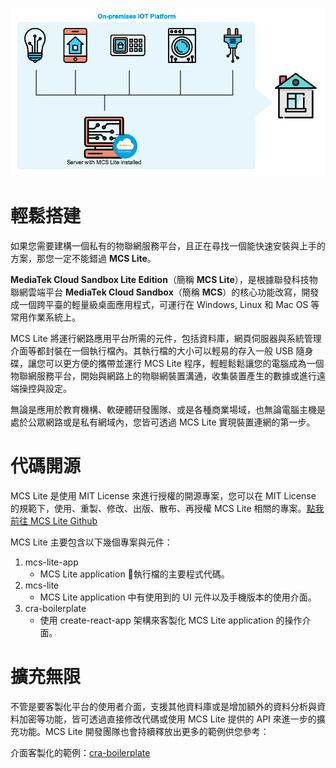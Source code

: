 ![](./assets/mcs_lite_private.png)
# 輕鬆搭建

如果您需要建構一個私有的物聯網服務平台，且正在尋找一個能快速安裝與上手的方案，那您一定不能錯過 **MCS Lite**。

**MediaTek Cloud Sandbox Lite Edition**（簡稱 **MCS Lite**），是根據聯發科技物聯網雲端平台 **MediaTek Cloud Sandbox**（簡稱 **MCS**）的核心功能改寫，開發成一個跨平臺的輕量級桌面應用程式，可運行在 Windows, Linux 和 Mac OS 等常用作業系統上。

MCS Lite 將運行網路應用平台所需的元件，包括資料庫，網頁伺服器與系統管理介面等都封裝在一個執行檔內。其執行檔的大小可以輕易的存入一般 USB 隨身碟，讓您可以更方便的攜帶並運行 MCS Lite 程序，輕輕鬆鬆讓您的電腦成為一個物聯網服務平台，開始與網路上的物聯網裝置溝通，收集裝置產生的數據或進行遠端操控與設定。

無論是應用於教育機構、軟硬體研發團隊、或是各種商業場域，也無論電腦主機是處於公眾網路或是私有網域內，您皆可透過 MCS Lite 實現裝置連網的第一步。

# 代碼開源

MCS Lite 是使用 MIT License 來進行授權的開源專案，您可以在 MIT License 的規範下，使用、重製、修改、出版、散布、再授權 MCS Lite 相關的專案。[點我前往 MCS Lite Github ](https://github.com/MCS-Lite)

MCS Lite 主要包含以下幾個專案與元件：

1. mcs-lite-app
   * MCS Lite application 執行檔的主要程式代碼。
2. mcs-lite
   * MCS Lite application 中有使用到的 UI 元件以及手機版本的使用介面。
3. cra-boilerplate
   * 使用 create-react-app 架構來客製化 MCS Lite application 的操作介面。

# 擴充無限

不管是要客製化平台的使用者介面，支援其他資料庫或是增加額外的資料分析與資料加密等功能，皆可透過直接修改代碼或使用 MCS Lite 提供的 API 來進一步的擴充功能。MCS Lite 開發團隊也會持續釋放出更多的範例供您參考：

介面客製化的範例：[cra-boilerplate](https://github.com/MCS-Lite/cra-boilerplate)

